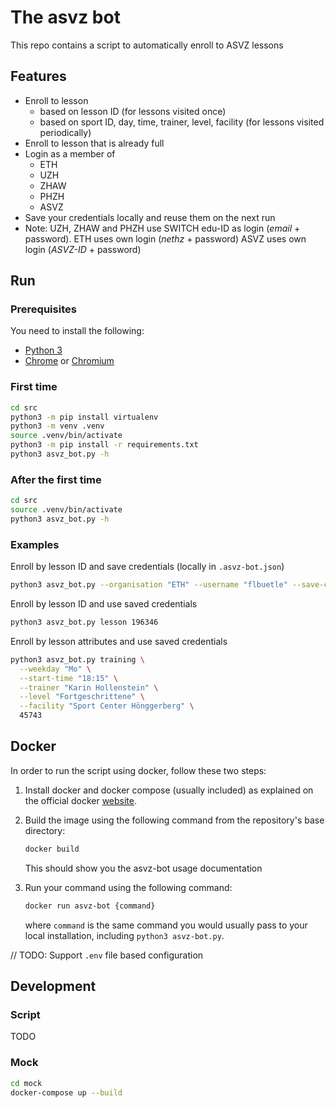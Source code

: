 # The asvz bot

This repo contains a script to automatically enroll to ASVZ lessons

## Features

- Enroll to lesson
  - based on lesson ID (for lessons visited once)
  - based on sport ID, day, time, trainer, level, facility (for lessons visited periodically)
- Enroll to lesson that is already full
- Login as a member of
  - ETH
  - UZH
  - ZHAW
  - PHZH
  - ASVZ
- Save your credentials locally and reuse them on the next run
- Note: 
    UZH, ZHAW and PHZH use SWITCH edu-ID as login (*email* + password).
    ETH uses own login (*nethz* + password)
    ASVZ uses own login (*ASVZ-ID* + password)

## Run

### Prerequisites

You need to install the following:

- [Python 3](https://www.python.org/downloads/)
- [Chrome](https://support.google.com/chrome/answer/95346) or [Chromium](https://www.chromium.org/getting-involved/download-chromium)

### First time

```bash
cd src
python3 -m pip install virtualenv
python3 -m venv .venv
source .venv/bin/activate
python3 -m pip install -r requirements.txt
python3 asvz_bot.py -h
```

### After the first time

```bash
cd src
source .venv/bin/activate
python3 asvz_bot.py -h
```

### Examples

Enroll by lesson ID and save credentials (locally in `.asvz-bot.json`)

```bash
python3 asvz_bot.py --organisation "ETH" --username "flbuetle" --save-credentials lesson 196346
```

Enroll by lesson ID and use saved credentials

```bash
python3 asvz_bot.py lesson 196346
```

Enroll by lesson attributes and use saved credentials

```bash
python3 asvz_bot.py training \
  --weekday "Mo" \
  --start-time "18:15" \
  --trainer "Karin Hollenstein" \
  --level "Fortgeschrittene" \
  --facility "Sport Center Hönggerberg" \
  45743
```

## Docker
In order to run the script using docker, follow these two steps:

1. Install docker and docker compose (usually included) as explained on the official docker [website](https://docs.docker.com/engine/install/).

2. Build the image using the following command from the repository's base directory:
    ```bash
    docker build
    ```
    This should show you the asvz-bot usage documentation

3. Run your command using the following command:
    ```bash
    docker run asvz-bot {command}
    ```
    where `command` is the same command you would usually pass to your local installation, including `python3 asvz-bot.py`.

// TODO: Support `.env` file based configuration

## Development

### Script

TODO

### Mock

```bash
cd mock
docker-compose up --build
```

